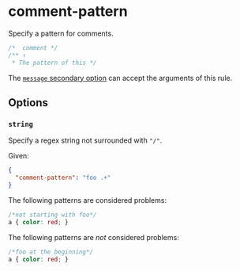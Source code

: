 # comment-pattern

Specify a pattern for comments.

<!-- prettier-ignore -->
```css
/*  comment */
/** ↑
 * The pattern of this */
```

The [`message` secondary option](../../../docs/user-guide/configure.md#message) can accept the arguments of this rule.

## Options

### `string`

Specify a regex string not surrounded with `"/"`.

Given:

```json
{
  "comment-pattern": "foo .+"
}
```

The following patterns are considered problems:

<!-- prettier-ignore -->
```css
/*not starting with foo*/
a { color: red; }
```

The following patterns are _not_ considered problems:

<!-- prettier-ignore -->
```css
/*foo at the beginning*/
a { color: red; }
```
